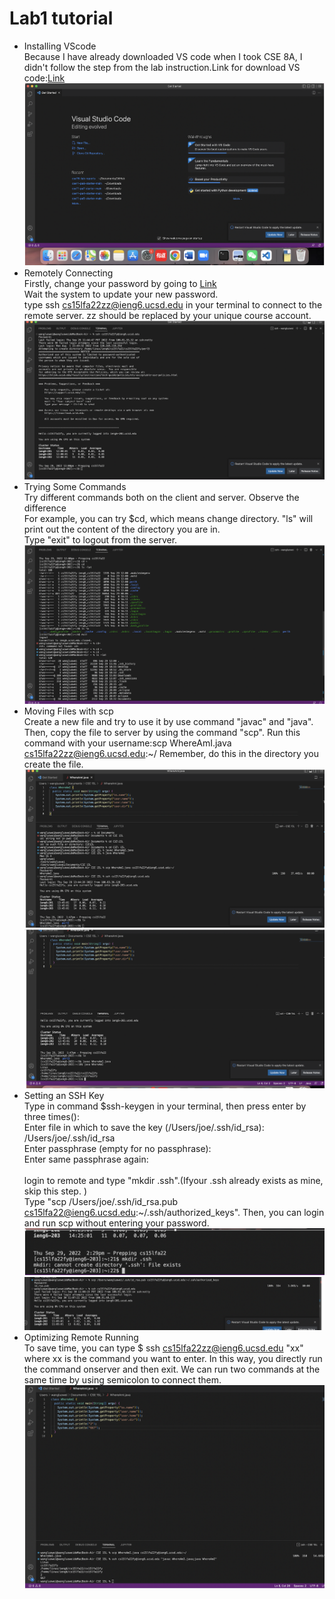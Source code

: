 # Lab1 tutorial
* Installing VScode<br>
Because I have already downloaded VS code when I took CSE 8A, I didn't follow the step from the lab instruction.Link for download VS code:[Link](https://code.visualstudio.com/)<br>
![Image](screenshot1.png)
* Remotely Connecting<br>
Firstly, change your password by going to [Link](https://sdacs.ucsd.edu/~icc/index.php)<br>
Wait the system to update your new password. <br>
type ssh cs15lfa22zz@ieng6.ucsd.edu in your terminal to connect to the remote server. zz should be replaced by your unique course account.<br>
![Image](screenshot2.png)
* Trying Some Commands<br>
Try different commands both on the client and server. Observe the difference<br>
For example, you can try $cd, which means change directory. "ls" will print out the content of the directory you are in.<br>
Type "exit" to logout from the server.<br>
![Image](screenshot3.png)
* Moving Files with scp<br>
Create a new file and try to use it by use command "javac" and "java".<br>
Then, copy the file to server by using the command "scp". Run this command with your username:scp WhereAmI.java cs15lfa22zz@ieng6.ucsd.edu:~/ Remember, do this in the directory you create the file.<br>
![Image](screenshot4.png)
![Image](screenshot5.png)
* Setting an SSH Key<br>
Type in command $ssh-keygen in your terminal, then press enter by three times():<br>
Enter file in which to save the key (/Users/joe/.ssh/id_rsa): /Users/joe/.ssh/id_rsa <br>
Enter passphrase (empty for no passphrase): <br>
Enter same passphrase again:<br>  
login to remote and type "mkdir .ssh".(Ifyour .ssh already exists as mine, skip this step. ) <br>
Type "scp /Users/joe/.ssh/id_rsa.pub cs15lfa22@ieng6.ucsd.edu:~/.ssh/authorized_keys". Then, you can login and run scp without entering your password.
![Image](screenshot6.png)
![Image](screenshot7.png)
* Optimizing Remote Running<br>
To save time, you can type $ ssh cs15lfa22zz@ieng6.ucsd.edu "xx" where xx is the command you want to enter. In this way, you directly run the command onserver and then exit. We can run two commands at the same time by using semicolon to connect them.<br>
![Image](screenshot8.png)


